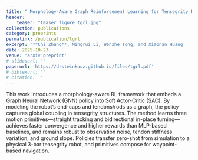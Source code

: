 ```yaml
---
title: " Morphology-Aware Graph Reinforcement Learning for Tensegrity Robot Locomotion"
header:
    teaser: "teaser_figure_tgrl.jpg"
collection: publications
category: preprints
permalink: /publication/tgrl
excerpt: '**Chi Zhang**, Mingrui Li, Wenzhe Tong, and Xiaonan Huang'
date: 2025-10-23
venue: 'arXiv preprint'
# slidesurl: ''
paperurl: 'https://drsteinkauz.github.io/files/tgrl.pdf'
# bibtexurl: ''
# citation: ''
---
```

This work introduces a morphology-aware RL framework that embeds a Graph Neural Network (GNN) policy into Soft Actor-Critic (SAC). By modeling the robot’s end-caps and tendons/rods as a graph, the policy captures global coupling in tensegrity structures. The method learns three motion primitives—straight tracking and bidirectional in-place turning—achieves faster convergence and higher rewards than MLP-based baselines, and remains robust to observation noise, tendon stiffness variation, and ground slope. Policies transfer zero-shot from simulation to a physical 3-bar tensegrity robot, and primitives compose for waypoint-based navigation.